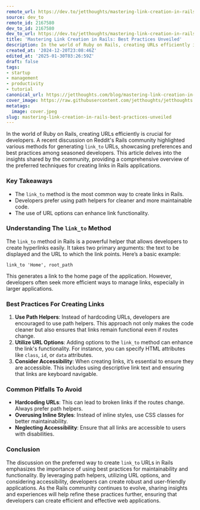 ```yaml
---
remote_url: https://dev.to/jetthoughts/mastering-link-creation-in-rails-best-practices-unveiled-4eea
source: dev_to
remote_id: 2167580
dev_to_id: 2167580
dev_to_url: https://dev.to/jetthoughts/mastering-link-creation-in-rails-best-practices-unveiled-4eea
title: 'Mastering Link Creation in Rails: Best Practices Unveiled'
description: In the world of Ruby on Rails, creating URLs efficiently is crucial for developers. A recent...
created_at: '2024-12-20T23:08:46Z'
edited_at: '2025-01-30T03:26:59Z'
draft: false
tags:
- startup
- management
- productivity
- tutorial
canonical_url: https://jetthoughts.com/blog/mastering-link-creation-in-rails-best-practices-unveiled/
cover_image: https://raw.githubusercontent.com/jetthoughts/jetthoughts.github.io/master/content/blog/mastering-link-creation-in-rails-best-practices-unveiled/cover.jpeg
metatags:
  image: cover.jpeg
slug: mastering-link-creation-in-rails-best-practices-unveiled
---
```

In the world of Ruby on Rails, creating URLs efficiently is crucial for developers. A recent discussion on Reddit's Rails community highlighted various methods for generating `link_to` URLs, showcasing preferences and best practices among seasoned developers. This article delves into the insights shared by the community, providing a comprehensive overview of the preferred techniques for creating links in Rails applications.

### Key Takeaways

*   The `link_to` method is the most common way to create links in Rails.
*   Developers prefer using path helpers for cleaner and more maintainable code.
*   The use of URL options can enhance link functionality.

### Understanding The `link_to` Method

The `link_to` method in Rails is a powerful helper that allows developers to create hyperlinks easily. It takes two primary arguments: the text to be displayed and the URL to which the link points. Here’s a basic example:

    link_to 'Home', root_path
    

This generates a link to the home page of the application. However, developers often seek more efficient ways to manage links, especially in larger applications.

### Best Practices For Creating Links

1.  **Use Path Helpers**: Instead of hardcoding URLs, developers are encouraged to use path helpers. This approach not only makes the code cleaner but also ensures that links remain functional even if routes change.
2.  **Utilize URL Options**: Adding options to the `link_to` method can enhance the link's functionality. For instance, you can specify HTML attributes like `class`, `id`, or `data` attributes.
3.  **Consider Accessibility**: When creating links, it’s essential to ensure they are accessible. This includes using descriptive link text and ensuring that links are keyboard navigable.

### Common Pitfalls To Avoid

*   **Hardcoding URLs**: This can lead to broken links if the routes change. Always prefer path helpers.
*   **Overusing Inline Styles**: Instead of inline styles, use CSS classes for better maintainability.
*   **Neglecting Accessibility**: Ensure that all links are accessible to users with disabilities.

### Conclusion

The discussion on the preferred way to create `link_to` URLs in Rails emphasizes the importance of using best practices for maintainability and functionality. By leveraging path helpers, utilizing URL options, and considering accessibility, developers can create robust and user-friendly applications. As the Rails community continues to evolve, sharing insights and experiences will help refine these practices further, ensuring that developers can create efficient and effective web applications.
